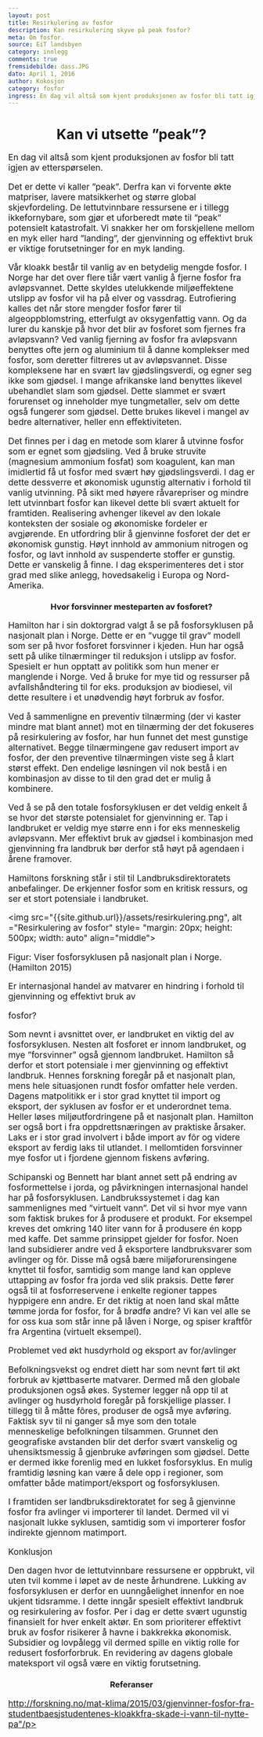 ```yaml
---
layout: post
title: Resirkulering av fosfor
description: Kan resirkulering skyve på peak fosfor?
meta: Om fosfor.
source: EiT landsbyen
category: innlegg
comments: true
fremsidebilde: dass.JPG
dato: April 1, 2016
author: Kokosjon
category: fosfor
ingress: En dag vil altså som kjent produksjonen av fosfor bli tatt igjen av etterspørselen.Det er dette vi kaller ”peak”. Derfra kan vi forvente økte matpriser, lavere matsikkerhet og større global skjevfordeling. De lettutvinnbare ressursene er i tillegg ikkefornybare, som gjør et uforberedt møte til ”peak” potensielt katastrofalt. Vi snakker her om forskjellene mellom en myk eller hard ”landing”, der gjenvinning og effektivt bruk er viktige forutsetninger for en myk landing.
---
```


<style type="text/css">
	h1 {text-align: center;}
	h3 {text-align: center;}
	h5 {text-align: center;}
	h6 {text-align: center;}
	p {font-size: 125%}
</style>

<h1>Kan vi utsette ”peak”? </h1>

En dag vil altså som kjent produksjonen av fosfor bli tatt igjen av etterspørselen.

Det er dette vi kaller ”peak”. Derfra kan vi forvente økte matpriser, lavere matsikkerhet og større global skjevfordeling. De lettutvinnbare ressursene er i tillegg ikkefornybare, som gjør et uforberedt møte til ”peak” potensielt katastrofalt. Vi snakker her om forskjellene mellom en myk eller hard ”landing”, der gjenvinning og effektivt bruk er viktige forutsetninger for en myk landing.

Vår kloakk består til vanlig av en betydelig mengde fosfor. I Norge har det over flere tiår vært vanlig å fjerne fosfor fra avløpsvannet. Dette skyldes utelukkende miljøeffektene utslipp av fosfor vil ha på elver og vassdrag. Eutrofiering kalles det når store mengder fosfor fører til algeoppblomstring, etterfulgt av oksygenfattig vann. Og da lurer du kanskje på hvor det blir av fosforet som fjernes fra avløpsvann? Ved vanlig fjerning av fosfor fra avløpsvann benyttes ofte jern og aluminium til å danne komplekser med fosfor, som deretter filtreres ut av avløpsvannet. Disse kompleksene har en svært lav gjødslingsverdi, og egner seg ikke som gjødsel. I mange afrikanske land benyttes likevel ubehandlet slam som gjødsel. Dette slammet er svært forurenset og inneholder mye tungmetaller, selv om dette også fungerer som gjødsel. Dette brukes likevel i mangel av bedre alternativer, heller enn effektiviteten.

Det finnes per i dag en metode som klarer å utvinne fosfor som er egnet som gjødsling. Ved å bruke struvite (magnesium ammonium fosfat) som koagulent, kan man imidlertid få ut fosfor med svært høy gjødslingsverdi. I dag er dette dessverre et økonomisk ugunstig alternativ i forhold til vanlig utvinning. På sikt med høyere råvarepriser og mindre lett utvinnbart fosfor kan likevel dette bli svært aktuelt for framtiden. Realisering avhenger likevel av den lokale konteksten der sosiale og økonomiske fordeler er avgjørende. En utfordring blir å gjenvinne fosforet der det er økonomisk gunstig. Høyt innhold av ammonium nitrogen og fosfor, og lavt innhold av suspenderte stoffer er gunstig. Dette er vanskelig å finne. I dag eksperimenteres det i stor grad med slike anlegg, hovedsakelig i Europa og Nord-Amerika.

<h3>Hvor forsvinner mesteparten av fosforet?</h3>

Hamilton har i sin doktorgrad valgt å se på fosforsyklusen på nasjonalt plan i Norge. Dette er en ”vugge til grav” modell som ser på hvor fosforet forsvinner i kjeden. Hun har også sett på ulike tilnærminger til reduksjon i utslipp av fosfor. Spesielt er hun opptatt av politikk som hun mener er manglende i Norge. Ved å bruke for mye tid og ressurser på avfallshåndtering til for eks. produksjon av biodiesel, vil dette resultere i et unødvendig høyt forbruk av fosfor.

Ved å sammenligne en preventiv tilnærming (der vi kaster mindre mat blant annet) mot en tilnærming der det fokuseres på resirkulering av fosfor, har hun funnet det mest gunstige alternativet. Begge tilnærmingene gav redusert import av fosfor, der den preventive tilnærmingen viste seg å klart størst effekt. Den endelige løsningen vil nok bestå i en kombinasjon av disse to til den grad det er mulig å kombinere.

Ved å se på den totale fosforsyklusen er det veldig enkelt å se hvor det største potensialet for gjenvinning er. Tap i landbruket er veldig mye større enn i for eks menneskelig avløpsvann. Mer effektivt bruk av gjødsel i kombinasjon med gjenvinning fra landbruk bør derfor stå høyt på agendaen i årene framover.

Hamiltons forskning står i stil til Landbruksdirektoratets anbefalinger. De erkjenner fosfor som en kritisk ressurs, og ser et stort potensiale i landbruket.

<img src="{{site.github.url}}/assets/resirkulering.png", alt ="Resirkulering av fosfor" style= "margin: 20px; height: 500px; width: auto" align="middle">


Figur: Viser fosforsyklusen på nasjonalt plan i Norge.(Hamilton 2015)

Er internasjonal handel av matvarer en hindring i forhold til gjenvinning og effektivt bruk av

fosfor?

Som nevnt i avsnittet over, er landbruket en viktig del av fosforsyklusen. Nesten alt fosforet er innom landbruket, og mye ”forsvinner” også gjennom landbruket. Hamilton så derfor et stort potensiale i mer gjenvinning og effektivt landbruk. Hennes forskning foregår på et nasjonalt plan, mens hele situasjonen rundt fosfor omfatter hele verden. Dagens matpolitikk er i stor grad knyttet til import og eksport, der syklusen av fosfor er et underordnet tema. Heller løses miljøutfordringene på et nasjonalt plan. Hamilton ser også bort i fra oppdrettsnæringen av praktiske årsaker. Laks er i stor grad involvert i både import av fôr og videre eksport av ferdig laks til utlandet. I mellomtiden forsvinner mye fosfor ut i fjordene gjennom fiskens avføring.

Schipanski og Bennett har blant annet sett på endring av fosformettelse i jorda, og påvirkningen internasjonal handel har på fosforsyklusen. Landbrukssystemet i dag kan sammenlignes med ”virtuelt vann”. Det vil si hvor mye vann som faktisk brukes for å produsere et produkt. For eksempel kreves det omkring 140 liter vann for å produsere én kopp med kaffe. Det samme prinsippet gjelder for fosfor. Noen land subsidierer andre ved å eksportere landbruksvarer som avlinger og fôr. Disse må også bære miljøforurensingene knyttet til fosfor, samtidig som mange land kan oppleve uttapping av fosfor fra jorda ved slik praksis. Dette fører også til at fosforreservene i enkelte regioner tappes hyppigere enn andre. Er det riktig at noen land skal måtte tømme jorda for fosfor, for å brødfø andre? Vi kan vel alle se for oss kua som står inne på låven i Norge, og spiser kraftfôr fra Argentina (virtuelt eksempel).

Problemet ved økt husdyrhold og eksport av for/avlinger

Befolkningsvekst og endret diett har som nevnt ført til økt forbruk av kjøttbaserte matvarer. Dermed må den globale produksjonen også økes. Systemer legger nå opp til at avlinger og husdyrhold foregår på forskjellige plasser. I tillegg til å måtte fôres, produser de også mye avføring. Faktisk syv til ni ganger så mye som den totale menneskelige befolkningen tilsammen. Grunnet den geografiske avstanden blir det derfor svært vanskelig og uhensiktsmessig å gjenbruke avføringen som gjødsel. Dette er dermed ikke forenlig med en lukket fosforsyklus. En mulig framtidig løsning kan være å dele opp i regioner, som omfatter både matimport/eksport og fosforsyklusen.

I framtiden ser landbruksdirektoratet for seg å gjenvinne fosfor fra avlinger vi importerer til landet. Dermed vil vi nasjonalt lukke syklusen, samtidig som vi importerer fosfor indirekte gjennom matimport.

Konklusjon

Den dagen hvor de lettutvinnbare ressursene er oppbrukt, vil uten tvil komme i løpet av de neste århundrene. Lukking av fosforsyklusen er derfor en uunngåelighet innenfor en noe ukjent tidsramme. I dette inngår spesielt effektivt landbruk og resirkulering av fosfor. Per i dag er dette svært ugunstig finansielt for hver enkelt aktør. En som prioriterer effektivt bruk av fosfor risikerer å havne i bakkrekka økonomisk. Subsidier og lovpålegg vil dermed spille en viktig rolle for redusert fosforforbruk. En revidering av dagens globale mateksport vil også være en viktig forutsetning.

<h3>Referanser</h3>
<a href="http://forskning.no/mat-klima/2015/03/gjenvinner-fosfor-fra-studentbaesjstudentenes-kloakkfra-skade-i-vann-til-nytte-pa"><p>http://forskning.no/mat-klima/2015/03/gjenvinner-fosfor-fra-studentbaesjstudentenes-kloakkfra-skade-i-vann-til-nytte-pa"/p></a>